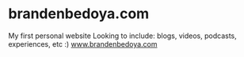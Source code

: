 # brandenbedoya.com
My first personal website
Looking to include: blogs, videos, podcasts, experiences, etc :)
www.brandenbedoya.com
